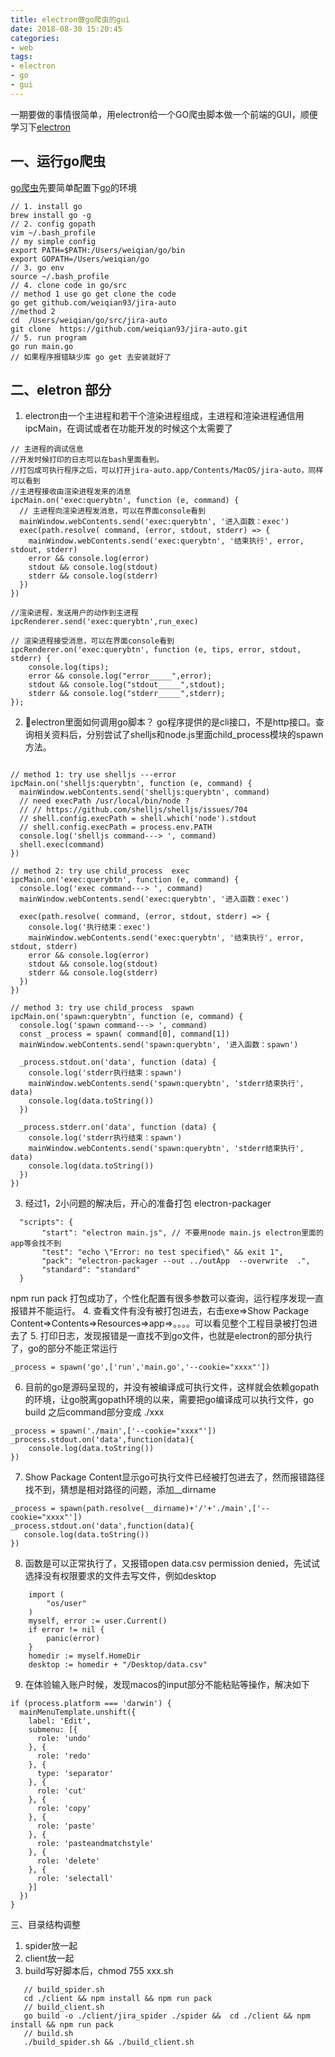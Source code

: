 ```yaml
---
title: electron做go爬虫的gui
date: 2018-08-30 15:20:45
categories: 
- web
tags:
- electron
- go
- gui
---
```

一期要做的事情很简单，用electron给一个GO爬虫脚本做一个前端的GUI，顺便学习下[electron](https://electronjs.org/)
## 一、运行go爬虫
[go爬虫](https://github.com/weiqian93/jira-auto/tree/master)先要简单配置下[go](https://golang.org/)的环境
```
// 1. install go
brew install go -g
// 2. config gopath
vim ~/.bash_profile
// my simple config
export PATH=$PATH:/Users/weiqian/go/bin
export GOPATH=/Users/weiqian/go
// 3. go env 
source ~/.bash_profile
// 4. clone code in go/src 
// method 1 use go get clone the code 
go get github.com/weiqian93/jira-auto
//method 2  
cd  /Users/weiqian/go/src/jira-auto
git clone  https://github.com/weiqian93/jira-auto.git
// 5. run program
go run main.go
// 如果程序报错缺少库 go get 去安装就好了

```

## 二、eletron 部分

1. electron由一个主进程和若干个渲染进程组成，主进程和渲染进程通信用ipcMain，在调试或者在功能开发的时候这个太需要了

```
// 主进程的调试信息
//开发时候打印的日志可以在bash里面看到。
//打包成可执行程序之后，可以打开jira-auto.app/Contents/MacOS/jira-auto，同样可以看到
//主进程接收由渲染进程发来的消息
ipcMain.on('exec:querybtn', function (e, command) {
  // 主进程向渲染进程发消息，可以在界面console看到
  mainWindow.webContents.send('exec:querybtn', '进入函数：exec')
  exec(path.resolve( command, (error, stdout, stderr) => {
    mainWindow.webContents.send('exec:querybtn', '结束执行', error, stdout, stderr)
    error && console.log(error)
    stdout && console.log(stdout)
    stderr && console.log(stderr)
  })
})

//渲染进程，发送用户的动作到主进程
ipcRenderer.send('exec:querybtn',run_exec)

// 渲染进程接受消息，可以在界面console看到
ipcRenderer.on('exec:querybtn', function (e, tips, error, stdout, stderr) {
    console.log(tips);
    error && console.log("error_____",error);
    stdout && console.log("stdout_____",stdout);
    stderr && console.log("stderr_____",stderr);
});

```
2. electron里面如何调用go脚本？ go程序提供的是cli接口，不是http接口。查询相关资料后，分别尝试了shelljs和node.js里面child_process模块的spawn方法。

```

// method 1: try use shelljs ---error
ipcMain.on('shelljs:querybtn', function (e, command) {
  mainWindow.webContents.send('shelljs:querybtn', command)
  // need execPath /usr/local/bin/node ?
  // // https://github.com/shelljs/shelljs/issues/704
  // shell.config.execPath = shell.which('node').stdout
  // shell.config.execPath = process.env.PATH
  console.log('shelljs command---> ', command)
  shell.exec(command)
})

// method 2: try use child_process  exec
ipcMain.on('exec:querybtn', function (e, command) {
  console.log('exec command---> ', command)
  mainWindow.webContents.send('exec:querybtn', '进入函数：exec')

  exec(path.resolve( command, (error, stdout, stderr) => {
    console.log('执行结束：exec')
    mainWindow.webContents.send('exec:querybtn', '结束执行', error, stdout, stderr)
    error && console.log(error)
    stdout && console.log(stdout)
    stderr && console.log(stderr)
  })
})

// method 3: try use child_process  spawn
ipcMain.on('spawn:querybtn', function (e, command) {
  console.log('spawn command---> ', command)
  const _process = spawn( command[0], command[1])
  mainWindow.webContents.send('spawn:querybtn', '进入函数：spawn')

  _process.stdout.on('data', function (data) {
    console.log('stderr执行结束：spawn')
    mainWindow.webContents.send('spawn:querybtn', 'stderr结束执行', data)
    console.log(data.toString())
  })

  _process.stderr.on('data', function (data) {
    console.log('stderr执行结束：spawn')
    mainWindow.webContents.send('spawn:querybtn', 'stderr结束执行', data)
    console.log(data.toString())
  })
})

```
3. 经过1，2小问题的解决后，开心的准备打包  electron-packager
```  
  "scripts": {
       "start": "electron main.js", // 不要用node main.js electron里面的app等会找不到
       "test": "echo \"Error: no test specified\" && exit 1",
       "pack": "electron-packager --out ../outApp  --overwrite  .",
       "standard": "standard"
  }
```
npm run pack 打包成功了，个性化配置有很多参数可以查询，运行程序发现一直报错并不能运行。
4. 查看文件有没有被打包进去，右击exe=>Show Package Content=>Contents=>Resources=>app=>。。。。可以看见整个工程目录被打包进去了
5. 打印日志，发现报错是一直找不到go文件，也就是electron的部分执行了，go的部分不能正常运行
``` 
_process = spawn('go',['run','main.go','--cookie="xxxx"'])
``` 
6. 目前的go是源码呈现的，并没有被编译成可执行文件，这样就会依赖gopath的环境，让go脱离gopath环境的以来，需要把go编译成可以执行文件，go build 之后command部分变成 ./xxx 
```  
_process = spawn('./main',['--cookie="xxxx"'])
_process.stdout.on('data',function(data){
    console.log(data.toString())
})
```
7. Show Package Content显示go可执行文件已经被打包进去了，然而报错路径找不到，猜想是相对路径的问题，添加__dirname
 ```  
_process = spawn(path.resolve(__dirname)+'/'+'./main',['--cookie="xxxx"'])
_process.stdout.on('data',function(data){
    console.log(data.toString())
})
```
8. 函数是可以正常执行了，又报错open data.csv permission denied，先试试选择没有权限要求的文件去写文件，例如desktop
```
    import (
        "os/user"
    )
    myself, error := user.Current()
    if error != nil {
        panic(error)
    }
    homedir := myself.HomeDir
    desktop := homedir + "/Desktop/data.csv"
```
9. 在体验输入账户时候，发现macos的input部分不能粘贴等操作，解决如下
```
if (process.platform === 'darwin') {
  mainMenuTemplate.unshift({
    label: 'Edit',
    submenu: [{
      role: 'undo'
    }, {
      role: 'redo'
    }, {
      type: 'separator'
    }, {
      role: 'cut'
    }, {
      role: 'copy'
    }, {
      role: 'paste'
    }, {
      role: 'pasteandmatchstyle'
    }, {
      role: 'delete'
    }, {
      role: 'selectall'
    }]
  })
}

```

三、目录结构调整

1. spider放一起
2. client放一起
3. build写好脚本后，chmod 755 xxx.sh
```
   // build_spider.sh
   cd ./client && npm install && npm run pack 
   // build_client.sh
   go build -o ./client/jira_spider ./spider &&  cd ./client && npm install && npm run pack
   // build.sh 
   ./build_spider.sh && ./build_client.sh
```

  
   


